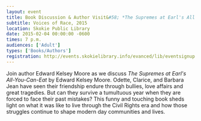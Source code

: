 ```yaml
---
layout: event
title: Book Discussion & Author Visit&#58; *The Supremes at Earl's All You Can Eat*
subtitle: Voices of Race, 2015
location: Skokie Public Library
date: 2015-02-04 00:00:00 -0600
times: 7 p.m.
audiences: ['Adult']
types: ['Books/Authors']
registration: http://events.skokielibrary.info/evanced/lib/eventsignup.asp?ID=21099
---
```

Join author Edward Kelsey Moore as we discuss *The Supremes at Earl's All-You-Can-Eat* by Edward Kelsey Moore. Odette, Clarice, and Barbara Jean have seen their friendship endure through bullies, love affairs and great tragedies. But can they survive a tumultuous year when they are forced to face their past mistakes? This funny and touching book sheds light on what it was like to live through the Civil Rights era and how those struggles continue to shape modern day communities and lives.
